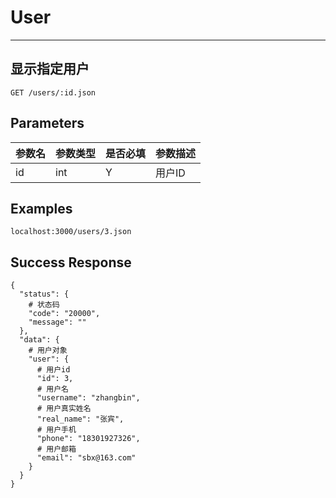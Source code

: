 # User
---
## 显示指定用户

```
GET /users/:id.json
```

## Parameters

|参数名|参数类型|是否必填|参数描述|
|-----|--------|-------|--------|
|id|int|Y|用户ID|


## Examples
```
localhost:3000/users/3.json
```

## Success Response
```
{
  "status": {
    # 状态码
    "code": "20000",
    "message": ""
  },
  "data": {
    # 用户对象
    "user": {
      # 用户id
      "id": 3,
      # 用户名
      "username": "zhangbin",
      # 用户真实姓名
      "real_name": "张宾",
      # 用户手机
      "phone": "18301927326",
      # 用户邮箱
      "email": "sbx@163.com"
    }
  }
}
```
